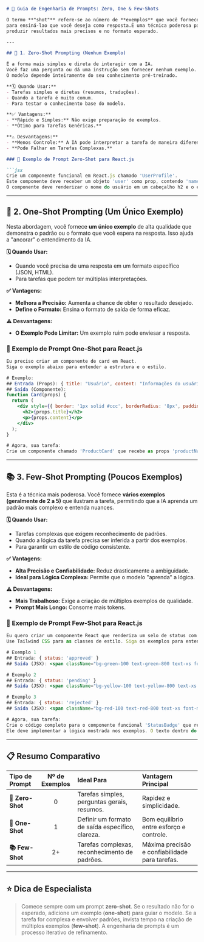 
````markdown
# 🧠 Guia de Engenharia de Prompts: Zero, One & Few-Shots

O termo **"shot"** refere-se ao número de **exemplos** que você fornece à IA dentro do seu prompt
para ensiná-lao que você deseja como resposta.É uma técnica poderosa para guiar o modelo a
produzir resultados mais precisos e no formato esperado.

---

## 🚀 1. Zero-Shot Prompting (Nenhum Exemplo)

É a forma mais simples e direta de interagir com a IA.
Você faz uma pergunta ou dá uma instrução sem fornecer nenhum exemplo.
O modelo depende inteiramente do seu conhecimento pré-treinado.

**🗓️ Quando Usar:**
- Tarefas simples e diretas (resumos, traduções).
- Quando a tarefa é muito comum.
- Para testar o conhecimento base do modelo.

**✅ Vantagens:**
- **Rápido e Simples:** Não exige preparação de exemplos.
- **Ótimo para Tarefas Genéricas.**

**⚠️ Desvantagens:**
- **Menos Controle:** A IA pode interpretar a tarefa de maneira diferente.
- **Pode Falhar em Tarefas Complexas.**

### 🔧 Exemplo de Prompt Zero-Shot para React.js

```jsx
Crie um componente funcional em React.js chamado 'UserProfile'.
Este componente deve receber um objeto 'user' como prop, contendo 'name' e 'email'.
O componente deve renderizar o nome do usuário em um cabeçalho h2 e o email em um parágrafo p.
````

-----

## 🎯 2. One-Shot Prompting (Um Único Exemplo)

Nesta abordagem, você fornece **um único exemplo** de alta qualidade 
que demonstra o padrão ou o formato que você espera na resposta. Isso ajuda a "ancorar" o entendimento da IA.

**🗓️ Quando Usar:**

  - Quando você precisa de uma resposta em um formato específico (JSON, HTML).
  - Para tarefas que podem ter múltiplas interpretações.

**✅ Vantagens:**

  - **Melhora a Precisão:** Aumenta a chance de obter o resultado desejado.
  - **Define o Formato:** Ensina o formato de saída de forma eficaz.

**⚠️ Desvantagens:**

  - **O Exemplo Pode Limitar:** Um exemplo ruim pode enviesar a resposta.

### 🔧 Exemplo de Prompt One-Shot para React.js

```jsx
Eu preciso criar um componente de card em React.
Siga o exemplo abaixo para entender a estrutura e o estilo.

# Exemplo:
## Entrada (Props): { title: "Usuário", content: "Informações do usuário." }
## Saída (Componente):
function Card(props) {
  return (
    <div style={{ border: '1px solid #ccc', borderRadius: '8px', padding: '16px' }}>
      <h2>{props.title}</h2>
      <p>{props.content}</p>
    </div>
  );
}

# Agora, sua tarefa:
Crie um componente chamado 'ProductCard' que recebe as props 'productName' e 'price'. Use a mesma estrutura de estilo do exemplo.
```

-----

## 📚 3. Few-Shot Prompting (Poucos Exemplos)

Esta é a técnica mais poderosa. Você fornece **vários exemplos (geralmente de 2 a 5)** que ilustram
a tarefa, permitindo que a IA aprenda um padrão mais complexo e entenda nuances.

**🗓️ Quando Usar:**

  - Tarefas complexas que exigem reconhecimento de padrões.
  - Quando a lógica da tarefa precisa ser inferida a partir dos exemplos.
  - Para garantir um estilo de código consistente.

**✅ Vantagens:**

  - **Alta Precisão e Confiabilidade:** Reduz drasticamente a ambiguidade.
  - **Ideal para Lógica Complexa:** Permite que o modelo "aprenda" a lógica.

**⚠️ Desvantagens:**

  - **Mais Trabalhoso:** Exige a criação de múltiplos exemplos de qualidade.
  - **Prompt Mais Longo:** Consome mais tokens.

### 🔧 Exemplo de Prompt Few-Shot para React.js

```jsx
Eu quero criar um componente React que renderiza um selo de status com cores diferentes com base em uma prop 'status'.
Use Tailwind CSS para as classes de estilo. Siga os exemplos para entender o padrão.

# Exemplo 1
## Entrada: { status: 'approved' }
## Saída (JSX): <span className="bg-green-100 text-green-800 text-xs font-medium me-2 px-2.5 py-0.5 rounded">Approved</span>

# Exemplo 2
## Entrada: { status: 'pending' }
## Saída (JSX): <span className="bg-yellow-100 text-yellow-800 text-xs font-medium me-2 px-2.5 py-0.5 rounded">Pending</span>

# Exemplo 3
## Entrada: { status: 'rejected' }
## Saída (JSX): <span className="bg-red-100 text-red-800 text-xs font-medium me-2 px-2.5 py-0.5 rounded">Rejected</span>

# Agora, sua tarefa:
Crie o código completo para o componente funcional 'StatusBadge' que recebe a prop 'status'.
Ele deve implementar a lógica mostrada nos exemplos. O texto dentro do span deve ser o valor do status com a primeira letra maiúscula.
```

-----

## 📋 Resumo Comparativo

| Tipo de Prompt | Nº de Exemplos | Ideal Para | Vantagem Principal |
| :--- | :---: | :--- | :--- |
| **🚀 Zero-Shot** | 0 | Tarefas simples, perguntas gerais, resumos. | Rapidez e simplicidade. |
| **🎯 One-Shot** | 1 | Definir um formato de saída específico, clareza. | Bom equilíbrio entre esforço e controle. |
| **📚 Few-Shot** | 2+ | Tarefas complexas, reconhecimento de padrões. | Máxima precisão e confiabilidade para tarefas. |

-----

## ⭐ Dica de Especialista

> Comece sempre com um prompt **zero-shot**. Se o resultado não for o esperado, adicione um exemplo (**one-shot**) para guiar o modelo.
Se a tarefa for complexa e envolver padrões, invista tempo na criação de múltiplos exemplos (**few-shot**). A engenharia de prompts é um processo iterativo de refinamento.

```
```
